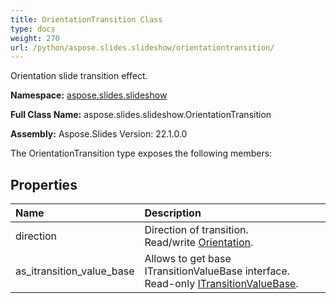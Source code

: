 ```yaml
---
title: OrientationTransition Class
type: docs
weight: 270
url: /python/aspose.slides.slideshow/orientationtransition/
---
```


Orientation slide transition effect.

**Namespace:** [aspose.slides.slideshow](/python/aspose.slides.slideshow/)

**Full Class Name:** aspose.slides.slideshow.OrientationTransition

**Assembly:**  Aspose.Slides Version: 22.1.0.0

The OrientationTransition type exposes the following members:
## **Properties**
|**Name**|**Description**|
| :- | :- |
|direction|Direction of transition.<br/>            Read/write [Orientation](/python/aspose.slides/orientation/).|
|as_itransition_value_base|Allows to get base ITransitionValueBase interface.<br/>            Read-only [ITransitionValueBase](/python/aspose.slides.slideshow/itransitionvaluebase/).|
